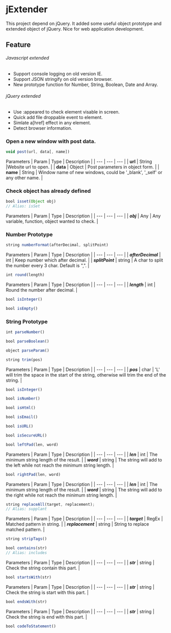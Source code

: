 # jExtender
This project depend on jQuery. It added some useful object prototype and extended object of jQuery. Nice for web application development.

## Feature
###### Javascript extended
- Support console logging on old version IE.
- Support JSON stringify on old version browser.
- New prototype function for Number, String, Boolean, Date and Array.

###### jQuery extended
- Use :appeared to check element visable in screen.
- Quick add file droppable event to element.
- Simlate a[href] effect in any element.
- Detect browser information.

### Open a new window with post data.
```js
void post(url, data[, name])
```
Parameters
| Param | Type | Description |
| --- | --- | --- |
| **url** | String |Website url to open. |
| **data** | Object | Post parameters in object form. |
| **name** | String | Window name of new windows, could be '_blank', '_self' or any other name. |

### Check object has already defined
```js
bool isset(Object obj)
// Alias: isSet
```
Parameters
| Param | Type | Description |
| --- | --- | --- |
| ***obj*** | Any | Any variable, function, object wanted to check. |

### Number Prototype
```js
string numberFormat(afterDecimal, splitPoint)
```
Parameters
| Param | Type | Description |
| --- | --- | --- |
| ***afterDecimal*** | int | Keep number which after decimal. |
| ***splitPoint*** | string | A char to split the number every 3 char. Default is ",". |

```js
int round(length)
```
Parameters
| Param | Type | Description |
| --- | --- | --- |
| ***length*** | int | Round the number after decimal. |

```js
bool isInteger()
```
```js
bool isEmpty()
```

### String Prototype
```js
int parseNumber()
```
```js
bool parseBoolean()
```
```js
object parseParam()
```
```js
string trim(pos)
```
Parameters
| Param | Type | Description |
| --- | --- | --- |
| ***pos*** | char | 'L' will trim the space in the start of the string, otherwise will trim the end of the string. |
```js
bool isInteger()
```
```js
bool isNumber()
```
```js
bool isHtml()
```
```js
bool isEmail()
```
```js
bool isURL()
```
```js
bool isSecureURL() 
```
```js
bool leftPad(len, word) 
```
Parameters
| Param | Type | Description |
| --- | --- | --- |
| ***len*** | int | The minimum string length of the result. |
| ***word*** | string | The string will add to the left while not reach the minimum string length. |
```js
bool rightPad(len, word) 
```
Parameters
| Param | Type | Description |
| --- | --- | --- |
| ***len*** | int | The minimum string length of the result. |
| ***word*** | string | The string will add to the right while not reach the minimum string length. |
```js
string replaceAll(target, replacement);
// Alias: supplant
```
Parameters
| Param | Type | Description |
| --- | --- | --- |
| ***target*** | RegEx | Matched pattern in string. |
| ***replacement*** | string | String to replace matched pattern. |
```js
string stripTags()
```
```js
bool contains(str)
// Alias: includes
```
Parameters
| Param | Type | Description |
| --- | --- | --- |
| ***str*** | string | Check the string contain this part. |
```js
bool startsWith(str)
```
Parameters
| Param | Type | Description |
| --- | --- | --- |
| ***str*** | string | Check the string is start with this part. |
```js
bool endsWith(str)
```
Parameters
| Param | Type | Description |
| --- | --- | --- |
| ***str*** | string | Check the string is end with this part. |
```js
bool codeToStatement()
```





























